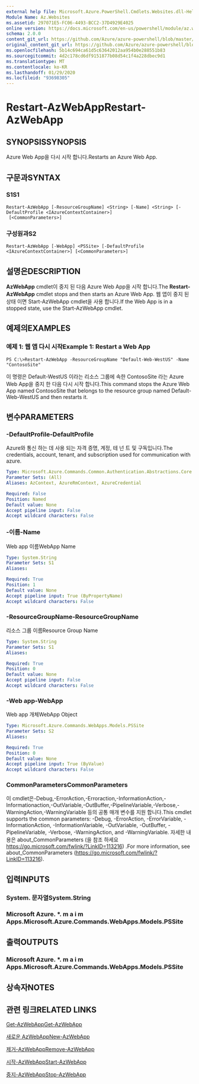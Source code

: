 ```yaml
---
external help file: Microsoft.Azure.PowerShell.Cmdlets.Websites.dll-Help.xml
Module Name: Az.Websites
ms.assetid: 297071E5-FC06-4493-BCC2-37D4929E4025
online version: https://docs.microsoft.com/en-us/powershell/module/az.websites/restart-azwebapp
schema: 2.0.0
content_git_url: https://github.com/Azure/azure-powershell/blob/master/src/Websites/Websites/help/Restart-AzWebApp.md
original_content_git_url: https://github.com/Azure/azure-powershell/blob/master/src/Websites/Websites/help/Restart-AzWebApp.md
ms.openlocfilehash: 5b14c694ca61d5c63642012aa954b0e288551b83
ms.sourcegitcommit: 4d2c178cd6df9151877b08d54c1f4a228dbec9d1
ms.translationtype: MT
ms.contentlocale: ko-KR
ms.lasthandoff: 01/29/2020
ms.locfileid: "93698305"
---
```

# <span data-ttu-id="822a5-101">Restart-AzWebApp</span><span class="sxs-lookup"><span data-stu-id="822a5-101">Restart-AzWebApp</span></span>

## <span data-ttu-id="822a5-102">SYNOPSIS</span><span class="sxs-lookup"><span data-stu-id="822a5-102">SYNOPSIS</span></span>
<span data-ttu-id="822a5-103">Azure Web App을 다시 시작 합니다.</span><span class="sxs-lookup"><span data-stu-id="822a5-103">Restarts an Azure Web App.</span></span>

## <span data-ttu-id="822a5-104">구문과</span><span class="sxs-lookup"><span data-stu-id="822a5-104">SYNTAX</span></span>

### <span data-ttu-id="822a5-105">S1</span><span class="sxs-lookup"><span data-stu-id="822a5-105">S1</span></span>
```
Restart-AzWebApp [-ResourceGroupName] <String> [-Name] <String> [-DefaultProfile <IAzureContextContainer>]
 [<CommonParameters>]
```

### <span data-ttu-id="822a5-106">구성원과</span><span class="sxs-lookup"><span data-stu-id="822a5-106">S2</span></span>
```
Restart-AzWebApp [-WebApp] <PSSite> [-DefaultProfile <IAzureContextContainer>] [<CommonParameters>]
```

## <span data-ttu-id="822a5-107">설명은</span><span class="sxs-lookup"><span data-stu-id="822a5-107">DESCRIPTION</span></span>
<span data-ttu-id="822a5-108">**AzWebApp** cmdlet이 중지 된 다음 Azure Web App을 시작 합니다.</span><span class="sxs-lookup"><span data-stu-id="822a5-108">The **Restart-AzWebApp** cmdlet stops and then starts an Azure Web App.</span></span>
<span data-ttu-id="822a5-109">웹 앱이 중지 된 상태 이면 Start-AzWebApp cmdlet을 사용 합니다.</span><span class="sxs-lookup"><span data-stu-id="822a5-109">If the Web App is in a stopped state, use the Start-AzWebApp cmdlet.</span></span>

## <span data-ttu-id="822a5-110">예제의</span><span class="sxs-lookup"><span data-stu-id="822a5-110">EXAMPLES</span></span>

### <span data-ttu-id="822a5-111">예제 1: 웹 앱 다시 시작</span><span class="sxs-lookup"><span data-stu-id="822a5-111">Example 1: Restart a Web App</span></span>
```
PS C:\>Restart-AzWebApp -ResourceGroupName "Default-Web-WestUS" -Name "ContosoSite"
```

<span data-ttu-id="822a5-112">이 명령은 Default-WestUS 이라는 리소스 그룹에 속한 ContosoSite 라는 Azure Web App을 중지 한 다음 다시 시작 합니다.</span><span class="sxs-lookup"><span data-stu-id="822a5-112">This command stops the Azure Web App named ContosoSite that belongs to the resource group named Default-Web-WestUS and then restarts it.</span></span>

## <span data-ttu-id="822a5-113">변수</span><span class="sxs-lookup"><span data-stu-id="822a5-113">PARAMETERS</span></span>

### <span data-ttu-id="822a5-114">-DefaultProfile</span><span class="sxs-lookup"><span data-stu-id="822a5-114">-DefaultProfile</span></span>
<span data-ttu-id="822a5-115">Azure와 통신 하는 데 사용 되는 자격 증명, 계정, 테 넌 트 및 구독입니다.</span><span class="sxs-lookup"><span data-stu-id="822a5-115">The credentials, account, tenant, and subscription used for communication with azure.</span></span>

```yaml
Type: Microsoft.Azure.Commands.Common.Authentication.Abstractions.Core.IAzureContextContainer
Parameter Sets: (All)
Aliases: AzContext, AzureRmContext, AzureCredential

Required: False
Position: Named
Default value: None
Accept pipeline input: False
Accept wildcard characters: False
```

### <span data-ttu-id="822a5-116">-이름</span><span class="sxs-lookup"><span data-stu-id="822a5-116">-Name</span></span>
<span data-ttu-id="822a5-117">Web app 이름</span><span class="sxs-lookup"><span data-stu-id="822a5-117">WebApp Name</span></span>

```yaml
Type: System.String
Parameter Sets: S1
Aliases:

Required: True
Position: 1
Default value: None
Accept pipeline input: True (ByPropertyName)
Accept wildcard characters: False
```

### <span data-ttu-id="822a5-118">-ResourceGroupName</span><span class="sxs-lookup"><span data-stu-id="822a5-118">-ResourceGroupName</span></span>
<span data-ttu-id="822a5-119">리소스 그룹 이름</span><span class="sxs-lookup"><span data-stu-id="822a5-119">Resource Group Name</span></span>

```yaml
Type: System.String
Parameter Sets: S1
Aliases:

Required: True
Position: 0
Default value: None
Accept pipeline input: False
Accept wildcard characters: False
```

### <span data-ttu-id="822a5-120">-Web app</span><span class="sxs-lookup"><span data-stu-id="822a5-120">-WebApp</span></span>
<span data-ttu-id="822a5-121">Web app 개체</span><span class="sxs-lookup"><span data-stu-id="822a5-121">WebApp Object</span></span>

```yaml
Type: Microsoft.Azure.Commands.WebApps.Models.PSSite
Parameter Sets: S2
Aliases:

Required: True
Position: 0
Default value: None
Accept pipeline input: True (ByValue)
Accept wildcard characters: False
```

### <span data-ttu-id="822a5-122">CommonParameters</span><span class="sxs-lookup"><span data-stu-id="822a5-122">CommonParameters</span></span>
<span data-ttu-id="822a5-123">이 cmdlet은-Debug,-ErrorAction,-Erroraction,-InformationAction,-Informationaction,-OutVariable,-OutBuffer,-PipelineVariable,-Verbose,-WarningAction,-WarningVariable 등의 공통 매개 변수를 지원 합니다.</span><span class="sxs-lookup"><span data-stu-id="822a5-123">This cmdlet supports the common parameters: -Debug, -ErrorAction, -ErrorVariable, -InformationAction, -InformationVariable, -OutVariable, -OutBuffer, -PipelineVariable, -Verbose, -WarningAction, and -WarningVariable.</span></span> <span data-ttu-id="822a5-124">자세한 내용은 about_CommonParameters (을 참조 하세요 https://go.microsoft.com/fwlink/?LinkID=113216) .</span><span class="sxs-lookup"><span data-stu-id="822a5-124">For more information, see about_CommonParameters (https://go.microsoft.com/fwlink/?LinkID=113216).</span></span>

## <span data-ttu-id="822a5-125">입력</span><span class="sxs-lookup"><span data-stu-id="822a5-125">INPUTS</span></span>

### <span data-ttu-id="822a5-126">System. 문자열</span><span class="sxs-lookup"><span data-stu-id="822a5-126">System.String</span></span>

### <span data-ttu-id="822a5-127">Microsoft Azure. \*. m a i m Apps.</span><span class="sxs-lookup"><span data-stu-id="822a5-127">Microsoft.Azure.Commands.WebApps.Models.PSSite</span></span>

## <span data-ttu-id="822a5-128">출력</span><span class="sxs-lookup"><span data-stu-id="822a5-128">OUTPUTS</span></span>

### <span data-ttu-id="822a5-129">Microsoft Azure. \*. m a i m Apps.</span><span class="sxs-lookup"><span data-stu-id="822a5-129">Microsoft.Azure.Commands.WebApps.Models.PSSite</span></span>

## <span data-ttu-id="822a5-130">상속자</span><span class="sxs-lookup"><span data-stu-id="822a5-130">NOTES</span></span>

## <span data-ttu-id="822a5-131">관련 링크</span><span class="sxs-lookup"><span data-stu-id="822a5-131">RELATED LINKS</span></span>

[<span data-ttu-id="822a5-132">Get-AzWebApp</span><span class="sxs-lookup"><span data-stu-id="822a5-132">Get-AzWebApp</span></span>](./Get-AzWebApp.md)

[<span data-ttu-id="822a5-133">새로운 AzWebApp</span><span class="sxs-lookup"><span data-stu-id="822a5-133">New-AzWebApp</span></span>](./New-AzWebApp.md)

[<span data-ttu-id="822a5-134">제거-AzWebApp</span><span class="sxs-lookup"><span data-stu-id="822a5-134">Remove-AzWebApp</span></span>](./Remove-AzWebApp.md)

[<span data-ttu-id="822a5-135">시작-AzWebApp</span><span class="sxs-lookup"><span data-stu-id="822a5-135">Start-AzWebApp</span></span>](./Start-AzWebApp.md)

[<span data-ttu-id="822a5-136">중지-AzWebApp</span><span class="sxs-lookup"><span data-stu-id="822a5-136">Stop-AzWebApp</span></span>](./Stop-AzWebApp.md)


